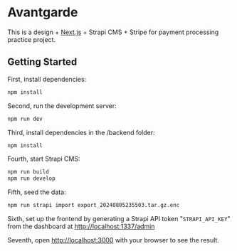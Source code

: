 # Avantgarde

This is a design + [Next.js](https://nextjs.org/) + Strapi CMS + Stripe for payment processing practice project.

## Getting Started

First, install dependencies:

```bash
npm install
```

Second, run the development server:
```bash
npm run dev
```

Third, install dependencies in the /backend folder:
```bash
npm install
```

Fourth, start Strapi CMS:
```bash
npm run build
npm run develop
```

Fifth, seed the data:

```bash
npm run strapi import export_20240805235503.tar.gz.enc 
```

Sixth, set up the frontend by generating a Strapi API token "`STRAPI_API_KEY`" from the dashboard at [http://localhost:1337/admin](http://localhost:1337/admin)

Seventh, open [http://localhost:3000](http://localhost:3000) with your browser to see the result.
